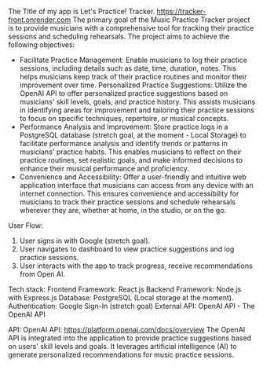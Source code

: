 The Title of my app is Let's Practice! Tracker. 
https://tracker-front.onrender.com
The primary goal of the Music Practice Tracker project is to provide musicians with a comprehensive tool for tracking their practice sessions and scheduling rehearsals. The project aims to achieve the following objectives:
- Facilitate Practice Management: Enable musicians to log their practice sessions, including details such as date, time, duration, notes. This helps musicians keep track of their practice routines and monitor their improvement over time.
Personalized Practice Suggestions: Utilize the OpenAI API to offer personalized practice suggestions based on musicians' skill levels, goals, and practice history. This assists musicians in identifying areas for improvement and tailoring their practice sessions to focus on specific techniques, repertoire, or musical concepts.
- Performance Analysis and Improvement: Store practice logs in a PostgreSQL database (stretch goal, at the moment - Local Storage) to facilitate performance analysis and identify trends or patterns in musicians' practice habits. This enables musicians to reflect on their practice routines, set realistic goals, and make informed decisions to enhance their musical performance and proficiency.
- Convenience and Accessibility: Offer a user-friendly and intuitive web application interface that musicians can access from any device with an internet connection. This ensures convenience and accessibility for musicians to track their practice sessions and schedule rehearsals wherever they are, whether at home, in the studio, or on the go.

 User Flow:
1. User signs in with Google (stretch goal).
2. User navigates to dashboard to view practice suggestions and log practice sessions.
3. User interacts with the app to track progress, receive recommendations from Open AI.

Tech stack: 
Frontend Framework: React.js
Backend Framework: Node.js with Express.js 
Database: PostgreSQL (Local storage at the moment).
Authentication: Google Sign-In (stretch goal)
External API: OpenAI API - The OpenAI API

API: OpenAI API: https://platform.openai.com/docs/overview
The OpenAI API is integrated into the application to provide practice suggestions based on users' skill levels and goals. It leverages artificial intelligence (AI) to generate personalized recommendations for music practice sessions.
